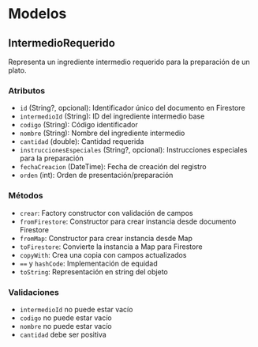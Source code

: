 # Modelos

## IntermedioRequerido

Representa un ingrediente intermedio requerido para la preparación de un plato.

### Atributos
- `id` (String?, opcional): Identificador único del documento en Firestore
- `intermedioId` (String): ID del ingrediente intermedio base
- `codigo` (String): Código identificador
- `nombre` (String): Nombre del ingrediente intermedio
- `cantidad` (double): Cantidad requerida
- `instruccionesEspeciales` (String?, opcional): Instrucciones especiales para la preparación
- `fechaCreacion` (DateTime): Fecha de creación del registro
- `orden` (int): Orden de presentación/preparación

### Métodos
- `crear`: Factory constructor con validación de campos
- `fromFirestore`: Constructor para crear instancia desde documento Firestore
- `fromMap`: Constructor para crear instancia desde Map
- `toFirestore`: Convierte la instancia a Map para Firestore
- `copyWith`: Crea una copia con campos actualizados
- `==` y `hashCode`: Implementación de equidad
- `toString`: Representación en string del objeto

### Validaciones
- `intermedioId` no puede estar vacío
- `codigo` no puede estar vacío
- `nombre` no puede estar vacío
- `cantidad` debe ser positiva
